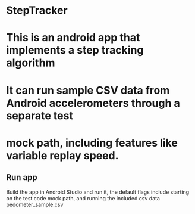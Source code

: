 # StepTracker

# This is an android app that implements a step tracking algorithm
# It can run sample CSV data from Android accelerometers through a separate test
# mock path, including features like variable replay speed.

## Run app
Build the app in Android Studio and run it, the default flags include starting
on the test code mock path, and running the included csv data pedometer_sample.csv